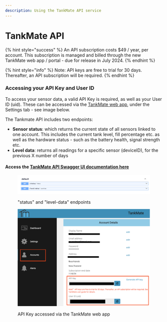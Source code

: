 ```yaml
---
description: Using the TankMate API service
---
```


# TankMate API



{% hint style="success" %}
An API subscription costs $49 / year, per account. This subscription is managed and billed through the new TankMate web app / portal - due for release in July 2024.
{% endhint %}

{% hint style="info" %}
Note: API keys are free to trial for 30 days. Thereafter, an API subscription will be required.
{% endhint %}

### Accessing your API Key and User ID

To access your sensor data, a valid API Key is required, as well as your User ID (uid).  These can be accessed via the [TankMate web app](https://tankmateapp.co.nz/), under the Settings tab - see image below.

The Tankmate API includes two endpoints:

* **Sensor status**: which returns the current state of all sensors linked to one account. This includes the current tank level, fill percentage etc. as well as the hardware status - such as the battery health, signal strength etc.&#x20;
* **Level data**: returns all readings for a specific sensor (deviceID), for the previous X number of days

#### Access the [TankMate API Swagger UI documentation here](https://api.tankmate.app/docs)

<figure><img src="../.gitbook/assets/Screen Shot 2023-12-08 at 10.06.07 PM.png" alt=""><figcaption><p>"status" and "level-data" endpoints</p></figcaption></figure>



<figure><img src="../.gitbook/assets/Screen Shot 2023-12-08 at 10.30.45 PM.png" alt=""><figcaption><p>API Key accessed via the TankMate web app</p></figcaption></figure>

